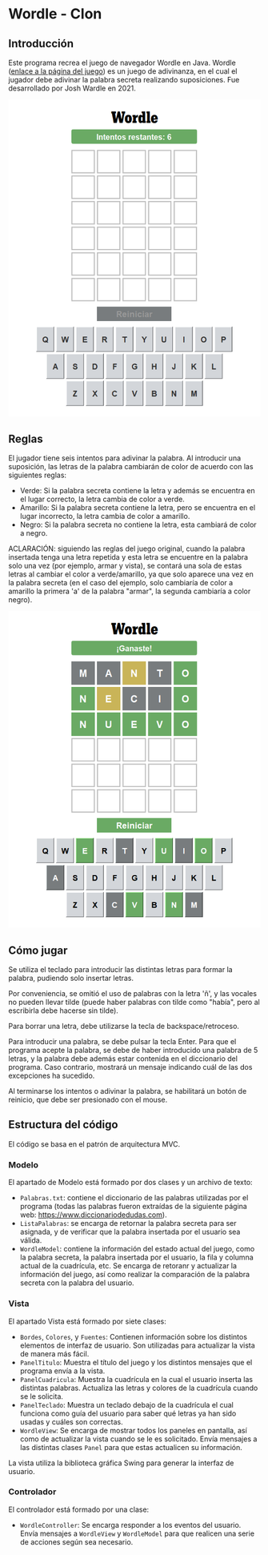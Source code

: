 # Wordle - Clon
## Introducción
Este programa recrea el juego de navegador Wordle en Java.
Wordle ([enlace a la página del juego](https://www.nytimes.com/games/wordle/index.html)) es un juego de adivinanza, en el cual el jugador debe adivinar la palabra secreta realizando suposiciones. Fue desarrollado por Josh Wardle en 2021.

![MostrarImg1](readme-src/Wordle1.png)

## Reglas
El jugador tiene seis intentos para adivinar la palabra. Al introducir una suposición, las letras de la palabra cambiarán de color de acuerdo con las siguientes reglas:
- Verde: Si la palabra secreta contiene la letra y además se encuentra en el lugar correcto, la letra cambia de color a verde.
- Amarillo: Si la palabra secreta contiene la letra, pero se encuentra en el lugar incorrecto, la letra cambia de color a amarillo.
- Negro: Si la palabra secreta no contiene la letra, esta cambiará de color a negro.

ACLARACIÓN: siguiendo las reglas del juego original, cuando la palabra insertada tenga una letra repetida y esta letra se encuentre en la palabra solo una vez (por ejemplo, armar y vista), se contará una sola de estas letras al cambiar el color a verde/amarillo, ya que solo aparece una vez en la palabra secreta (en el caso del ejemplo, solo cambiaría de color a amarillo la primera 'a' de la palabra "armar", la segunda cambiaría a color negro).
  
![MostrarImg2](readme-src/Wordle2.png)

## Cómo jugar
Se utiliza el teclado para introducir las distintas letras para formar la palabra, pudiendo solo insertar letras. 
  
Por conveniencia, se omitió el uso de palabras con la letra 'ñ', y las vocales no pueden llevar tilde (puede haber palabras con tilde como "había", pero al escribirla debe hacerse sin tilde).
  
Para borrar una letra, debe utilizarse la tecla de backspace/retroceso. 
  
Para introducir una palabra, se debe pulsar la tecla Enter. Para que el programa acepte la palabra, se debe de haber introducido una palabra de 5 letras, y la palabra debe además estar contenida en el diccionario del programa. Caso contrario, mostrará un mensaje indicando cuál de las dos excepciones ha sucedido.
  
Al terminarse los intentos o adivinar la palabra, se habilitará un botón de reinicio, que debe ser presionado con el mouse.
  
## Estructura del código
El código se basa en el patrón de arquitectura MVC. 
### Modelo
El apartado de Modelo está formado por dos clases y un archivo de texto:
- `Palabras.txt`: contiene el diccionario de las palabras utilizadas por el programa (todas las palabras fueron extraídas de la siguiente página web: https://www.diccionariodedudas.com).
- `ListaPalabras`: se encarga de retornar la palabra secreta para ser asignada, y de verificar que la palabra insertada por el usuario sea válida.
- `WordleModel`: contiene la información del estado actual del juego, como la palabra secreta, la palabra insertada por el usuario, la fila y columna actual de la cuadrícula, etc. Se encarga de retoranr y actualizar la información del juego, así como realizar la comparación de la palabra secreta con la palabra del usuario.
### Vista
El apartado Vista está formado por siete clases:
- `Bordes`, `Colores`, y `Fuentes`: Contienen información sobre los distintos elementos de interfaz de usuario. Son utilizadas para actualizar la vista de manera más fácil.
- `PanelTitulo`: Muestra el título del juego y los distintos mensajes que el programa envía a la vista.
- `PanelCuadricula`: Muestra la cuadrícula en la cual el usuario inserta las distintas palabras. Actualiza las letras y colores de la cuadrícula cuando se le solicita.
-  `PanelTeclado`: Muestra un teclado debajo de la cuadrícula el cual funciona como guía del usuario para saber qué letras ya han sido usadas y cuáles son correctas.
-  `WordleView`: Se encarga de mostrar todos los paneles en pantalla, así como de actualizar la vista cuando se le es solicitado. Envía mensajes a las distintas clases `Panel` para que estas actualicen su información.

La vista utiliza la biblioteca gráfica Swing para generar la interfaz de usuario.

### Controlador
El controlador está formado por una clase:
- `WordleController`: Se encarga responder a los eventos del usuario. Envía mensajes a `WordleView` y `WordleModel` para que realicen una serie de acciones según sea necesario. 
